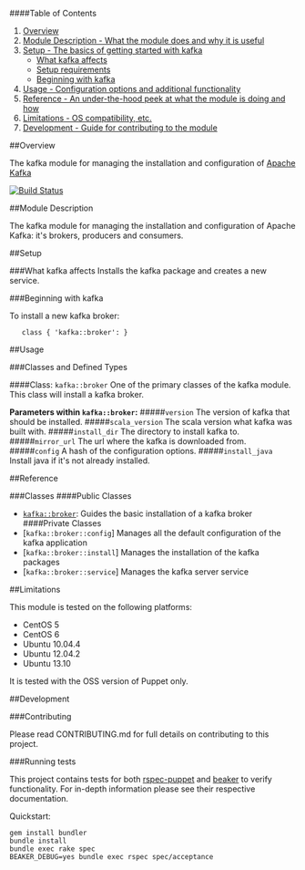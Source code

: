 ####Table of Contents

1. [Overview](#overview)
2. [Module Description - What the module does and why it is useful](#module-description)
3. [Setup - The basics of getting started with kafka](#setup)
    * [What kafka affects](#what-kafka-affects)
    * [Setup requirements](#setup-requirements)
    * [Beginning with kafka](#beginning-with-kafka)
4. [Usage - Configuration options and additional functionality](#usage)
5. [Reference - An under-the-hood peek at what the module is doing and how](#reference)
5. [Limitations - OS compatibility, etc.](#limitations)
6. [Development - Guide for contributing to the module](#development)

##Overview

The kafka module for managing the installation and configuration of [Apache Kafka](http://kafka.apache.org)

[![Build
Status](https://secure.travis-ci.org/opentable/puppet-kafka.png)](https://secure.travis-ci.org/opentable/puppet-kafka.png)

##Module Description

The kafka module for managing the installation and configuration of Apache Kafka: it's brokers, producers and consumers.

##Setup

###What kafka affects
Installs the kafka package and creates a new service.

###Beginning with kafka

To install a new kafka broker:

```puppet
   class { 'kafka::broker': }
```
##Usage

###Classes and Defined Types

####Class: `kafka::broker`
One of the primary classes of the kafka module. This class will install a kafka broker.

**Parameters within `kafka::broker`:**
#####`version`
The version of kafka that should be installed.
#####`scala_version`
The scala version what kafka was built with.
#####`install_dir`
The directory to install kafka to.
#####`mirror_url`
The url where the kafka is downloaded from.
#####`config`
A hash of the configuration options.
#####`install_java`
Install java if it's not already installed.

##Reference

###Classes
####Public Classes
* [`kafka::broker`](#class-kafka-broker): Guides the basic installation of a kafka broker
####Private Classes
* [`kafka::broker::config`]  Manages all the default configuration of the kafka application
* [`kafka::broker::install`] Manages the installation of the kafka packages
* [`kafka::broker::service`] Manages the kafka server service

##Limitations

This module is tested on the following platforms:

* CentOS 5
* CentOS 6
* Ubuntu 10.04.4
* Ubuntu 12.04.2
* Ubuntu 13.10

It is tested with the OSS version of Puppet only.

##Development

###Contributing

Please read CONTRIBUTING.md for full details on contributing to this project.

###Running tests

This project contains tests for both [rspec-puppet](http://rspec-puppet.com/) and [beaker](https://github.com/puppetlabs/beaker) to verify functionality. For in-depth information please see their respective documentation.

Quickstart:

    gem install bundler
    bundle install
    bundle exec rake spec
	BEAKER_DEBUG=yes bundle exec rspec spec/acceptance